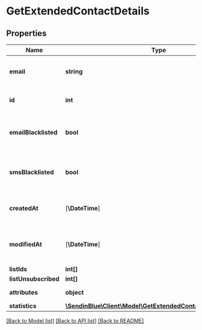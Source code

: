 # GetExtendedContactDetails

## Properties
Name | Type | Description | Notes
------------ | ------------- | ------------- | -------------
**email** | **string** | Email address of the contact for which you requested the details | 
**id** | **int** | ID of the contact for which you requested the details | 
**emailBlacklisted** | **bool** | Blacklist status for email campaigns (true=blacklisted, false=not blacklisted) | 
**smsBlacklisted** | **bool** | Blacklist status for SMS campaigns (true=blacklisted, false=not blacklisted) | 
**createdAt** | [**\DateTime**] | Creation UTC date-time of the contact (YYYY-MM-DDTHH:mm:ss.SSSZ) | 
**modifiedAt** | [**\DateTime**] | Last modification UTC date-time of the contact (YYYY-MM-DDTHH:mm:ss.SSSZ) | 
**listIds** | **int[]** |  | 
**listUnsubscribed** | **int[]** |  | [optional] 
**attributes** | **object** | Set of attributes of the contact | 
**statistics** | [**\SendinBlue\Client\Model\GetExtendedContactDetailsStatistics**](GetExtendedContactDetailsStatistics.md) |  | 

[[Back to Model list]](../../README.md#documentation-for-models) [[Back to API list]](../../README.md#documentation-for-api-endpoints) [[Back to README]](../../README.md)


